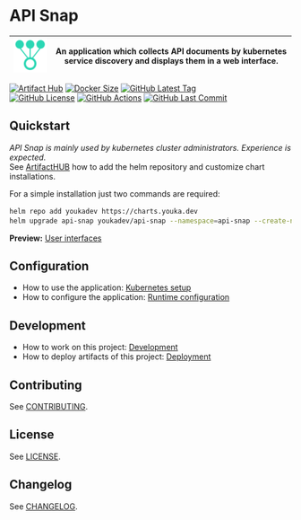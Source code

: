 # API Snap

| ![Logo](docs/logo.svg) | An application which collects API documents by kubernetes service discovery and displays them in a web interface. |
|---|---|

[![Artifact Hub](https://img.shields.io/endpoint?url=https://artifacthub.io/badge/repository/youkadev)](https://artifacthub.io/packages/helm/youkadev/api-snap/)
[![Docker Size](https://badgen.net/docker/size/youkadev/api-snap?icon=docker&label=Docker%20Size&color=blue)](https://hub.docker.com/r/youkadev/api-snap)
[![GitHub Latest Tag](https://badgen.net/github/tag/youka/api-snap?icon=github&label=Latest%20Tag&color=black)](https://github.com/Youka/api-snap/tags)  
[![GitHub License](https://badgen.net/github/license/micromatch/micromatch?icon=github&label=License&color=green)](./LICENSE)
[![GitHub Actions](https://github.com/youka/api-snap/actions/workflows/main.yml/badge.svg)](https://github.com/Youka/api-snap/actions)
[![GitHub Last Commit](https://badgen.net/github/last-commit/youka/api-snap?icon=github&label=Last%20Commit)](https://github.com/Youka/api-snap/commits)

## Quickstart
_API Snap is mainly used by kubernetes cluster administrators. Experience is expected._  
See [ArtifactHUB](https://artifacthub.io/packages/helm/youkadev/api-snap/) how to add the helm repository and customize chart installations.

For a simple installation just two commands are required:
```sh
helm repo add youkadev https://charts.youka.dev
helm upgrade api-snap youkadev/api-snap --namespace=api-snap --create-namespace --install --atomic
```

**Preview:** [User interfaces](./docs/user_interfaces.md)

## Configuration
* How to use the application: [Kubernetes setup](./docs/kubernetes_setup.md)
* How to configure the application: [Runtime configuration](./docs/runtime_configuration.md)

## Development
* How to work on this project: [Development](./docs/development.md)
* How to deploy artifacts of this project: [Deployment](./docs/deployment.md)

## Contributing
See [CONTRIBUTING](./CONTRIBUTING.md).

## License
See [LICENSE](./LICENSE).

## Changelog
See [CHANGELOG](./CHANGELOG.md).
